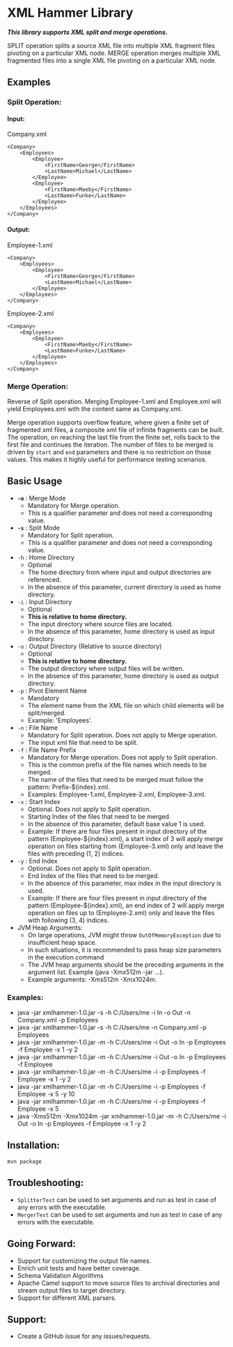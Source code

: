 # XML Hammer Library

_<B>This library supports XML split and merge operations.</B>_

SPLIT operation splits a source XML file into multiple XML fragment files pivoting on a particular XML node.
MERGE operation merges multiple XML fragmented files into a single XML file pivoting on a particular XML node.

## Examples

### Split Operation:

#### Input:
Company.xml
```
<Company>
	<Employees>
		<Employee>
			<FirstName>George</FirstName>
			<LastName>Michael</LastName>
		</Employee>
		<Employee>
			<FirstName>Maeby</FirstName>
			<LastName>Funke</LastName>
		</Employee>
	</Employees>
</Company>
```

#### Output:
Employee-1.xml
```
<Company>
	<Employees>
		<Employee>
			<FirstName>George</FirstName>
			<LastName>Michael</LastName>
		</Employee>
	</Employees>
</Company>
```
Employee-2.xml
```
<Company>
	<Employees>
		<Employee>
			<FirstName>Maeby</FirstName>
            <LastName>Funke</LastName>
		</Employee>
	</Employees>
</Company>
```

### Merge Operation:

Reverse of Split operation.
Merging Employee-1.xml and Employee.xml will yield Employees.xml with the content same as Company.xml.

Merge operation supports overflow feature, where given a finite set of fragmented xml files, a composite xml file of infinite fragments can be built.
The operation, on reaching the last file from the finite set, rolls back to the first file and continues the iteration.
The number of files to be merged is driven by `start` and `end` parameters and there is no restriction on those values. 
This makes it highly useful for performance testing scenarios.

## Basic Usage

* <B>`-m`</B> : Merge Mode
    * Mandatory for Merge operation.
    * This is a qualifier parameter and does not need a corresponding value.
* <B>`-s`</B> : Split Mode
    * Mandatory for Split operation.
    * This is a qualifier parameter and does not need a corresponding value.
* `-h` : Home Directory
    * Optional
    * The home directory from where input and output directories are referenced.
    * In the absence of this parameter, current directory is used as home directory.
* `-i` : Input Directory
    * Optional
    * <B>This is relative to home directory.</B>
    * The input directory where source files are located.
    * In the absence of this parameter, home directory is used as input directory.
* `-o` : Output Directory (Relative to source directory)
    * Optional
    * <B>This is relative to home directory.</B>
    * The output directory where output files will be written.
    * In the absence of this parameter, home directory is used as output directory.
* `-p` : Pivot Element Name
    * Mandatory
    * The element name from the XML file on which child elements will be split/merged.
    * Example: 'Employees'.
* `-n` : File Name
    * Mandatory for Split operation. Does not apply to Merge operation.
    * The input xml file that need to be split.
* `-f` : File Name Prefix
    * Mandatory for Merge operation. Does not apply to Split operation.
    * This is the common prefix of the file names which needs to be merged.
    * The name of the files that need to be merged must follow the pattern: Prefix-${index}.xml.
    * Examples: Employee-1.xml, Employee-2.xml, Employee-3.xml.
* `-x` : Start Index
    * Optional. Does not apply to Split operation.
    * Starting Index of the files that need to be merged.
    * In the absence of this parameter, default base value 1 is used.
    * Example: If there are four files present in input directory of the pattern (Employee-${index}.xml), 
                a start index of 3 will apply merge operation on files starting from (Employee-3.xml) only
                and leave the files with preceding (1, 2) indices.
* `-y` : End Index
    * Optional. Does not apply to Split operation.
    * End Index of the files that need to be merged.
    * In the absence of this parameter, max index in the input directory is used.
    * Example: If there are four files present in input directory of the pattern (Employee-${index}.xml), 
                an end index of 2 will apply merge operation on files up to (Employee-2.xml) only
                and leave the files with following (3, 4) indices.
* JVM Heap Arguments:
    * On large operations, JVM might throw `OutOfMemoryException` due to insufficient heap space.
    * In such situations, it is recommended to pass heap size parameters in the execution command
    * The JVM heap arguments should be the preceding arguments in the argument list. Example (java -Xmx512m -jar ...).
    * Example arguments: -Xms512m -Xmx1024m.

### Examples:

* java -jar xmlhammer-1.0.jar -s -h C:/Users/me -i In -o Out -n Company.xml -p Employees
* java -jar xmlhammer-1.0.jar -s -h C:/Users/me -n Company.xml -p Employees
* java -jar xmlhammer-1.0.jar -m -h C:/Users/me -i Out -o In -p Employees -f Employee -x 1 -y 2
* java -jar xmlhammer-1.0.jar -m -h C:/Users/me -i Out -o In -p Employees -f Employee
* java -jar xmlhammer-1.0.jar -m -h C:/Users/me -i -p Employees -f Employee -x 1 -y 2
* java -jar xmlhammer-1.0.jar -m -h C:/Users/me -i -p Employees -f Employee -x 5 -y 10
* java -jar xmlhammer-1.0.jar -m -h C:/Users/me -i -p Employees -f Employee -x 5
* java -Xms512m -Xmx1024m -jar xmlhammer-1.0.jar -m -h C:/Users/me -i Out -o In -p Employees -f Employee -x 1 -y 2

## Installation:

`mvn package`

## Troubleshooting:

* `SplitterTest` can be used to set arguments and run as test in case of any errors with the executable.
* `MergerTest` can be used to set arguments and run as test in case of any errors with the executable.

## Going Forward:

* Support for customizing the output file names.
* Enrich unit tests and have better coverage.
* Schema Validation Algorithms
* Apache Camel support to move source files to archival directories and stream output files to target directory.
* Support for different XML parsers.

## Support:

* Create a GitHub issue for any issues/requests.